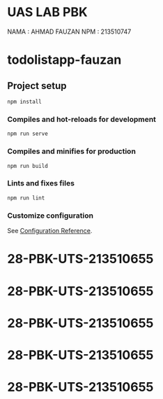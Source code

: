 # UAS LAB PBK
NAMA    : AHMAD FAUZAN
NPM     : 213510747 
# todolistapp-fauzan

## Project setup
```
npm install
```

### Compiles and hot-reloads for development
```
npm run serve
```

### Compiles and minifies for production
```
npm run build
```

### Lints and fixes files
```
npm run lint
```

### Customize configuration
See [Configuration Reference](https://cli.vuejs.org/config/).
# 28-PBK-UTS-213510655
# 28-PBK-UTS-213510655
# 28-PBK-UTS-213510655
# 28-PBK-UTS-213510655
# 28-PBK-UTS-213510655
